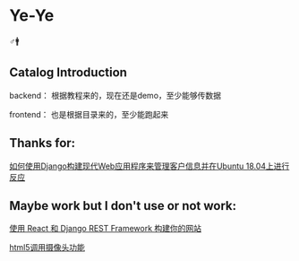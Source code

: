 # Ye-Ye

♂🚹

## Catalog Introduction

backend： 根据教程来的，现在还是demo，至少能够传数据

frontend： 也是根据目录来的，至少能跑起来

## Thanks for:
    
[如何使用Django构建现代Web应用程序来管理客户信息并在Ubuntu 18.04上进行反应](https://www.howtoing.com/how-to-build-a-modern-web-application-to-manage-customer-information-with-django-and-react-on-ubuntu-18-04)

## Maybe work but I don't use or not work:

[使用 React 和 Django REST Framework 构建你的网站](https://zhuanlan.zhihu.com/p/33546988)

[html5调用摄像头功能](http://shenzekun.cn/html5%E8%B0%83%E7%94%A8%E6%91%84%E5%83%8F%E5%A4%B4%E5%8A%9F%E8%83%BD.html)
